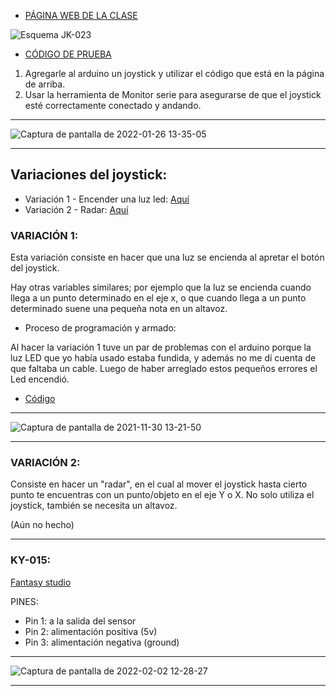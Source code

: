  - [PÁGINA WEB DE LA CLASE](https://github.com/d-prieto/arduinoCourse/blob/main/Clase_de_Joystick.md)
 
 
![Esquema JK-023](https://user-images.githubusercontent.com/90753482/152119489-864fad23-de13-49a4-929a-76bdb82104bb.jpg)

 - [CÓDIGO DE PRUEBA](https://github.com/d-prieto/arduinoCourse/blob/main/joysticktest.ino)
 
 

1) Agregarle al arduino un joystick y utilizar el código que está en la página de arriba.
2) Usar la herramienta de Monitor serie para asegurarse de que el joystick esté
correctamente conectado y andando.




------

![Captura de pantalla de 2022-01-26 13-35-05](https://user-images.githubusercontent.com/90753482/151164035-80fe0508-cb73-4640-a5c8-75af690ea7c6.png)

------


## Variaciones del joystick:
- Variación 1 - Encender una luz led: [Aquí](https://github.com/d-prieto/arduinoCourse/blob/main/Variaciones%20de%20Joystick.md)
- Variación 2 - Radar: [Aquí](https://github.com/d-prieto/arduinoCourse/blob/main/Radar%20y%20variaciones.md#proyecto-de-r%C3%A1dar-y-variaciones)

### VARIACIÓN 1:

 Esta variación consiste en hacer que una luz se encienda al apretar el botón del joystick.
 
Hay otras variables similares; por ejemplo que la luz se encienda cuando llega a un punto determinado en el eje x, o que cuando llega a un punto
determinado suene una pequeña nota en un altavoz.

- Proceso de programación y armado:

Al hacer la variación 1 tuve un par de problemas con el arduino porque la luz LED que yo había usado estaba fundida, y además no me dí 
cuenta de que faltaba un cable. Luego de haber arreglado estos pequeños errores el Led encendió.

- [Código](https://github.com/jjksimp/arduino/blob/main/joystickvariacion1.ino)

------

![Captura de pantalla de 2021-11-30 13-21-50](https://user-images.githubusercontent.com/90753482/152125033-22cc511d-546f-4975-a0db-ea31dd9572ff.png)

-----


### VARIACIÓN 2:

Consiste en hacer un "radar", en el cual al mover el joystick hasta cierto punto te encuentras con un punto/objeto en el eje Y o X. No
solo utiliza el joystick, también se necesita un altavoz.

(Aún no hecho)


------

### KY-015:

 [Fantasy studio](https://www.fantasystudios.es/arduino/pages/Componentes/placas/sensores/sensor_ky-015.html)

PINES:

- Pin 1: a la salida del sensor
- Pin 2: alimentación positiva (5v)
- Pin 3: alimentación negativa (ground)

------ 

![Captura de pantalla de 2022-02-02 12-28-27](https://user-images.githubusercontent.com/90753482/152145547-2eec0b0a-bc20-4467-b786-e33358fcf23a.png)

------ 
